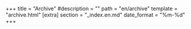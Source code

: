 +++
title = "Archive"
#description = ""
path = "en/archive"
template = "archive.html"
[extra]
section = "_index.en.md"
date_format = "%m-%d"
+++

